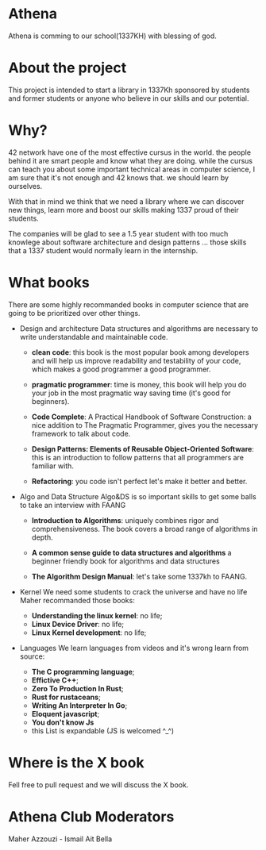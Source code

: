 # Athena
Athena is comming to our school(1337KH) with blessing of god.

# About the project
This project is intended to start a library in 1337Kh sponsored
by students and former students or anyone who believe in our skills
and our potential.

# Why?
42 network have one of the most effective cursus in the world.
the people behind it are smart people and know what they are doing.
while the cursus can teach you about some important technical areas in computer science,
I am sure that it's not enough and 42 knows that. we should learn by ourselves.

With that in mind we think that we need a library where we can discover new things,
learn more and boost our skills making 1337 proud of their students.

The companies will be glad to see a 1.5 year student with too much knowlege about software
architecture and design patterns ...
those skills that a 1337 student would normally learn in the internship.

# What books
There are some highly recommanded books in computer science that are going to be prioritized over other things.

- Design and architecture
	Data structures and algorithms are necessary to write understandable and maintainable code.
	- **clean code**: this book is the most popular book among developers and will help us improve
	readability and testability of your code, which makes a good programmer a good programmer.
	
	- **pragmatic programmer**: time is money, this book will help you do your job in the most
	pragmatic way saving time (it's good for beginners).

	- **Code Complete**: A Practical Handbook of Software Construction: a nice addition
	to The Pragmatic Programmer, gives you the necessary framework to talk about code.
	
	- **Design Patterns: Elements of Reusable Object-Oriented Software**: this is an introduction to follow
	patterns that all programmers are familiar with.

	- **Refactoring**: you code isn't perfect let's make it better and better.

- Algo and Data Structure
	Algo&DS is so important skills to get some balls to take an interview with FAANG 
	- **Introduction to Algorithms**: uniquely combines rigor and comprehensiveness.
	The book covers a broad range of algorithms in depth.
	- **A common sense guide to data structures and algorithms** a beginner friendly book for algorithms and data structures

	- **The Algorithm Design Manual**: let's take some 1337kh to FAANG.

- Kernel
	We need some students to crack the universe and have no life Maher recommanded those books:
	- **Understanding the linux kernel**: no life;
	- **Linux Device Driver**: no life;
	- **Linux Kernel development**: no life;

- Languages
	We learn languages from videos and it's wrong learn from source:
	- **The C programming language**;
	- **Effictive C++**;
	- **Zero To Production In Rust**;
	- **Rust for rustaceans**;
	- **Writing An Interpreter In Go**;
	- **Eloquent javascript**;
	- **You don't know Js**
	- this List is expandable (JS is welcomed ^_^)

# Where is the X book
Fell free to pull request and we will discuss the X book.

# Athena Club Moderators
Maher Azzouzi - Ismail Ait Bella
